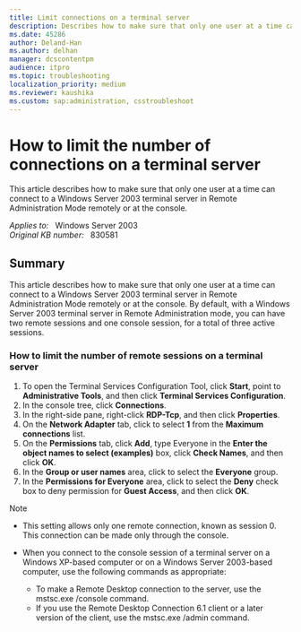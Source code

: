 ```yaml
---
title: Limit connections on a terminal server
description: Describes how to make sure that only one user at a time can connect to a Windows Server 2003 terminal server in Remote Administration Mode remotely or at the console.
ms.date: 45286
author: Deland-Han
ms.author: delhan
manager: dcscontentpm
audience: itpro
ms.topic: troubleshooting
localization_priority: medium
ms.reviewer: kaushika
ms.custom: sap:administration, csstroubleshoot
---
```

# How to limit the number of connections on a terminal server

This article describes how to make sure that only one user at a time can connect to a Windows Server 2003 terminal server in Remote Administration Mode remotely or at the console.

_Applies to:_ &nbsp; Windows Server 2003  
_Original KB number:_ &nbsp; 830581

## Summary

This article describes how to make sure that only one user at a time can connect to a Windows Server 2003 terminal server in Remote Administration Mode remotely or at the console. By default, with a Windows Server 2003 terminal server in Remote Administration mode, you can have two remote sessions and one console session, for a total of three active sessions.

### How to limit the number of remote sessions on a terminal server

1. To open the Terminal Services Configuration Tool, click **Start**, point to **Administrative Tools**, and then click **Terminal Services Configuration**.
2. In the console tree, click **Connections**.
3. In the right-side pane, right-click **RDP-Tcp**, and then click **Properties**.
4. On the **Network Adapter** tab, click to select **1** from the **Maximum connections** list.
5. On the **Permissions** tab, click **Add**, type Everyone in the **Enter the object names to select (examples)** box, click **Check Names**, and then click **OK**.
6. In the **Group or user names** area, click to select the **Everyone** group.
7. In the **Permissions for Everyone** area, click to select the **Deny** check box to deny permission for **Guest Access**, and then click **OK**.

> [!NOTE]  
>
> - This setting allows only one remote connection, known as session 0. This connection can be made only through the console.
> - When you connect to the console session of a terminal server on a Windows XP-based computer or on a Windows Server 2003-based computer, use the following commands as appropriate:  
>
>   - To make a Remote Desktop connection to the server, use the mstsc.exe /console command.
>   - If you use the Remote Desktop Connection 6.1 client or a later version of the client, use the mstsc.exe /admin command.
